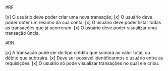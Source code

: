 #RF

[x] O usuário deve poder criar uma nova transação;
[x] O usuário deve poder obter um resumo da sua conta;
[x] O usuário deve poder listar todas as transações que já ocorreram.
[x] O usuário deve poder visualizar uma transação úncia.

#RN

[x] A transação pode ser do tipo crédito que somará ao valor total, ou débito que subtrairá.
[x] Deve ser possível identificarmos o usuário entre as requisições.
[x] O usuário só pode visualizar transações no qual ele criou.
